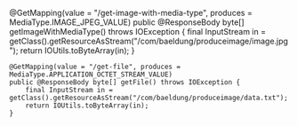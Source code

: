 @GetMapping(value = "/get-image-with-media-type", produces = MediaType.IMAGE_JPEG_VALUE)
    public @ResponseBody byte[] getImageWithMediaType() throws IOException {
        final InputStream in = getClass().getResourceAsStream("/com/baeldung/produceimage/image.jpg");
        return IOUtils.toByteArray(in);
    }

    @GetMapping(value = "/get-file", produces = MediaType.APPLICATION_OCTET_STREAM_VALUE)
    public @ResponseBody byte[] getFile() throws IOException {
        final InputStream in = getClass().getResourceAsStream("/com/baeldung/produceimage/data.txt");
        return IOUtils.toByteArray(in);
    }
